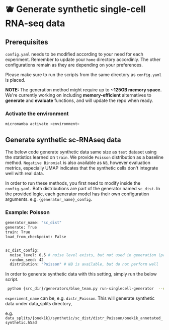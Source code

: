# :blueberries: Generate synthetic single-cell RNA-seq data 

## Prerequisites

`config.yaml` needs to be modified according to your need for each experiment. Remember to update your `home` directory accordinly. The other configurations remain as they are depending on your preferences. 

Please make sure to run the scripts from the same directory as `config.yaml` is placed. 

**NOTE:** The generation method might require up to **~125GB memory space.** We're currently working on including **memory-efficient** alternatives to **generate** and **evaluate** functions, and will update the repo when ready. 

### Activate the environment

```bash
micromamba activate <environment>
```


## Generate synthetic sc-RNAseq data 
The below code generate synthetic data same size as `test` dataset using the statistics learned on `train`. We provide `Poisson` distribution as a baseline method.  `Negative Binomial` is also available as `NB`, however evaluation metrics, especially UMAP indicates that the synthetic cells don't integrate well with real data. 

In order to run these methods, you first need to modify inside the ``config.yaml``. Both distributions are part of the generator named `sc_dist`. In the provided logic, each generator model has their own configuration arguments. e.g. ``{generator_name}_config``. 

 ### Example: Poisson

```bash
generator_name: "sc_dist"
generate: True
train: True
load_from_checkpoint: False


sc_dist_config:
  noise_level: 0.5 # noise level exists, but not used in generation (provided as an example in case you want to use)
  random_seed: 42
  distribution: "Poisson" # NB is available, but do not perform well

```

In order to generate synthetic data with this setting, simply run the below script. 

```bash
 python {src_dir}/generators/blue_team.py run-singlecell-generator  --experiment_name {experiment_name}
```

`experiment_name` can be, e.g. `distr_Poisson`.  This will generate synthetic data  under data_splits directory,

e.g. ``data_splits/{onek1k}/synthetic/sc_dist/distr_Poisson/onek1k_annotated_synthetic.h5ad``

